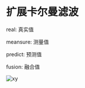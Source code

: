# 扩展卡尔曼滤波

real: 真实值

meansure: 测量值

predict: 预测值

fusion: 融合值

![xy](https://github.com/user-attachments/assets/0679ab28-82a7-4d80-9a7d-72ae4bd8d68f)
